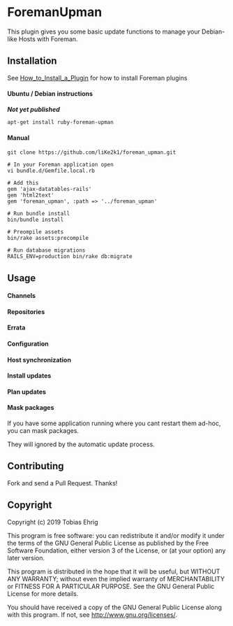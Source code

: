 # ForemanUpman

This plugin gives you some basic update functions to manage your Debian-like Hosts with Foreman.
 

## Installation

See [How_to_Install_a_Plugin](http://projects.theforeman.org/projects/foreman/wiki/How_to_Install_a_Plugin)
for how to install Foreman plugins


#### Ubuntu / Debian instructions

_**Not yet published**_

``apt-get install ruby-foreman-upman``


#### Manual

```
git clone https://github.com/liKe2k1/foreman_upman.git

# In your Foreman application open
vi bundle.d/Gemfile.local.rb

# Add this
gem 'ajax-datatables-rails'
gem 'html2text'
gem 'foreman_upman', :path => '../foreman_upman'

# Run bundle install
bin/bundle install

# Preompile assets
bin/rake assets:precompile

# Run database migrations
RAILS_ENV=production bin/rake db:migrate
```


####

## Usage

#### Channels

#### Repositories

#### Errata

#### Configuration

#### Host synchronization

#### Install updates

#### Plan updates

#### Mask packages

If you have some application running where you cant restart them ad-hoc, you can mask packages.

They will ignored by the automatic update process. 




## Contributing

Fork and send a Pull Request. Thanks!

## Copyright

Copyright (c) 2019 Tobias Ehrig

This program is free software: you can redistribute it and/or modify
it under the terms of the GNU General Public License as published by
the Free Software Foundation, either version 3 of the License, or
(at your option) any later version.

This program is distributed in the hope that it will be useful,
but WITHOUT ANY WARRANTY; without even the implied warranty of
MERCHANTABILITY or FITNESS FOR A PARTICULAR PURPOSE.  See the
GNU General Public License for more details.

You should have received a copy of the GNU General Public License
along with this program.  If not, see <http://www.gnu.org/licenses/>.


